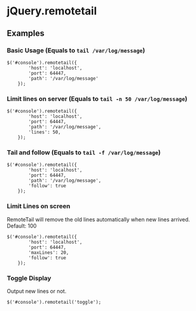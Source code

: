 # jQuery.remotetail

## Examples

### Basic Usage (Equals to `tail /var/log/message`)
```
$('#console').remotetail({
        'host': 'localhost',
        'port': 64447,
        'path': '/var/log/message'
    });
```

### Limit lines on server (Equals to `tail -n 50 /var/log/message`)
```
$('#console').remotetail({
        'host': 'localhost',
        'port': 64447,
        'path': '/var/log/message',
        'lines': 50,
    });
```

### Tail and follow (Equals to `tail -f /var/log/message`)
```
$('#console').remotetail({
        'host': 'localhost',
        'port': 64447,
        'path': '/var/log/message',
        'follow': true
    });
```

### Limit Lines on screen
RemoteTail will remove the old lines automatically when new lines arrived.
Default: 100
```
$('#console').remotetail({
        'host': 'localhost',
        'port': 64447,
        'maxLines': 20,
        'follow': true
    });
```

### Toggle Display
Output new lines or not.
```
$('#console').remotetail('toggle');
```

